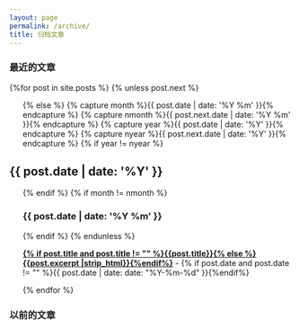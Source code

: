 ```yaml
---
layout: page
permalink: /archive/
title: 归档文章
---
```



<div id="archives">
  <section id="archive">
     <h3>最近的文章</h3>
      {%for post in site.posts %}
      {% unless post.next %}
      <ul class="this">
          {% else %}
          {% capture month %}{{ post.date | date: '%Y %m' }}{% endcapture %}
          {% capture nmonth %}{{ post.next.date | date: '%Y %m' }}{% endcapture %}
          {% capture year %}{{ post.date | date: '%Y' }}{% endcapture %}
          {% capture nyear %}{{ post.next.date | date: '%Y' }}{% endcapture %}
          {% if year != nyear %}
      </ul>
      <h2 style="text-align:left;">{{ post.date | date: '%Y' }}</h2>
      <ul class="past">
          {% endif %}
          {% if month != nmonth %}
          <h3 style="text-align:left;">{{ post.date | date: '%Y %m' }}</h3>
          {% endif %}
          {% endunless %}
          <p><b><a href="{{ site.baseurl }}{{ post.url }}">{% if post.title and post.title != "" %}{{post.title}}{% else %}{{post.excerpt |strip_html}}{%endif%}</a></b> - {% if post.date and post.date != "" %}{{ post.date | date: date: "%Y-%m-%d" }}{%endif%}</p>
          {% endfor %}
      </ul>
    <h3>以前的文章</h3>
  </section>
</div>

